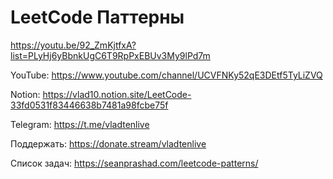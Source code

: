 
# LeetCode Паттерны


https://youtu.be/92_ZmKjtfxA?list=PLyHj6yBbnkUgC6T9RpPxEBUv3My9lPd7m


YouTube: https://www.youtube.com/channel/UCVFNKy52qE3DEtf5TyLiZVQ

Notion: https://vlad10.notion.site/LeetCode-33fd0531f83446638b7481a98fcbe75f

Telegram: https://t.me/vladtenlive

Поддержать: https://donate.stream/vladtenlive

Список задач: https://seanprashad.com/leetcode-patterns/
